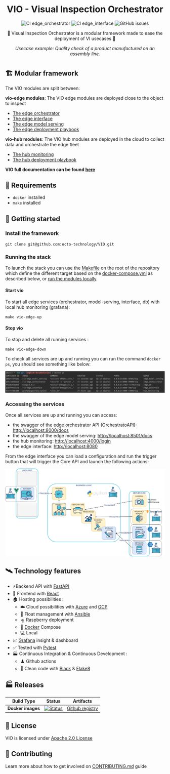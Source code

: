 <div align="center">
    <h1>VIO - Visual Inspection Orchestrator</h1>

![CI edge_orchestrator](https://github.com/octo-technology/VIO/actions/workflows/ci_edge_orchestrator.yml/badge.svg)
![CI edge_interface](https://github.com/octo-technology/VIO/actions/workflows/ci_edge_interface.yml/badge.svg)
![GitHub issues](https://img.shields.io/github/issues/octo-technology/VIO)

🎥 Visual Inspection Orchestrator is a modular framework made to ease the deployment of VI usecases 🎥

*Usecase example: Quality check of a product manufactured on an assembly line.*
</div>

<h1></h1>

## 🏗️ Modular framework

The VIO modules are split between:

**vio-edge modules**: The VIO edge modules are deployed close to the object to inspect

- [The edge orchestrator](docs/edge_orchestrator.md)
- [The edge interface](docs/edge_interface.md)
- [The edge model serving](docs/edge_model_serving.md)
- [The edge deployment playbook](docs/edge_deployment.md)

**vio-hub modules**: The VIO hub modules are deployed in the cloud to collect data and orchestrate the edge fleet

- [The hub monitoring](docs/hub_monitoring.md)
- [The hub deployment playbook](docs/hub_deployment.md)

**VIO full documentation can be found [here](https://octo-technology.github.io/VIO/)**

## 🧱 Requirements

- `docker` installed
- `make` installed

## 🚀 Getting started

### Install the framework

```shell
git clone git@github.com:octo-technology/VIO.git
```

### Running the stack

To launch the stack you can use the [Makefile](../Makefile) on the root of the repository which define the different
target based on the [docker-compose.yml](../docker-compose.yml) as described below, or [run the modules locally]().

#### Start vio

To start all edge services (orchestrator, model-serving, interface, db) with local hub monitoring (grafana):

```shell
make vio-edge-up
```

#### Stop vio

To stop and delete all running services :

```shell
make vio-edge-down
```

To check all services are up and running you can run the command `docker ps`, you should see something like below:

![stack-up-with-docker](docs/images/stack-up-with-docker.png)

### Accessing the services 

Once all services are up and running you can access:

- the swagger of the edge orchestrator API (OrchestratoAPI): [http://localhost:8000/docs](http://localhost:8000/docs)
- the swagger of the edge model serving: [http://localhost:8501/docs](http://localhost:8501/docs)
- the hub monitoring: [http://localhost:4000/login](http://localhost:4000/login)
- the edge interface: [http://localhost:8080](http://localhost:8080)

From the edge interface you can load a configuration and run the trigger button that will trigger the Core API and
launch the following actions:

![vio-architecture-stack](docs/images/edge_orchestrator-actions.png)

## 🛰️ Technology features
- ⚡️Backend API with [FastAPI](https://fastapi.tiangolo.com/)
- 📜 Frontend with [React](https://react.dev/)
- 🏠 Hosting possibilities :
  - ☁️ Cloud possibilities with [Azure](https://portal.azure.com/#home) and [GCP](https://cloud.google.com/)
  - 👮 Float management with [Ansible](https://docs.ansible.com/ansible/latest/index.html)
  - 🛸 Raspberry deployment
  - 🐳 [Docker](https://www.docker.com/) Compose
  - 💻 Local
- 📈 [Grafana](https://grafana.com/) insight & dashboard
- ✅ Tested with [Pytest](https://docs.pytest.org/en/8.0.x/)
- 🏭 Continuous Integration & Continuous Development : 
  - ♟️ Github actions
  - 📝️ Clean code with [Black](https://black.readthedocs.io/en/stable/index.html) & [Flake8](https://flake8.pycqa.org/en/latest/) 

## 🏭 Releases

 Build Type        | Status                                                                                                                                                                                                    | Artifacts                                                           
-------------------|-----------------------------------------------------------------------------------------------------------------------------------------------------------------------------------------------------------|---------------------------------------------------------------------
 **Docker images** | [![Status](https://github.com/octo-technology/VIO/actions/workflows/publication_vio_images.yml/badge.svg)](https://github.com/octo-technology/VIO/actions/workflows/publication_vio_images.yml/badge.svg) | [Github registry](https://github.com/orgs/octo-technology/packages) 

## 📝 License

VIO is licensed under [Apache 2.0 License](docs/LICENSE.md)

## 🙋 Contributing

Learn more about how to get involved on [CONTRIBUTING.md](docs/CONTRIBUTING.md) guide
